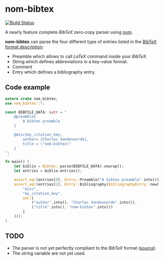 # nom-bibtex
[![Build Status](https://travis-ci.org/charlesvdv/nom-bibtex.svg?branch=master)](https://travis-ci.org/charlesvdv/nom-bibtex)

A nearly feature complete *BibTeX* zero-copy parser using [nom](https://github.com/Geal/nom).

**nom-bibtex** can parse the four different type of entries listed in the
[BibTeX format description](http://www.bibtex.org/Format/):

- Preamble which allows to call *LaTeX* command inside your *BibTeX*.
- String which defines abbreviations in a key-value format.
- Comment
- Entry which defines a bibliography entry.

## Code example

```rust
extern crate nom_bibtex;
use nom_bibtex::*;

const BIBFILE_DATA: &str = "
    @preamble{
        A bibtex preamble
    }

    @misc{my_citation_key,
        author= {Charles Vandevoorde},
        title = \"nom-bibtex\"
    }
";

fn main() {
    let biblio = Bibtex::parse(BIBFILE_DATA).unwrap();
    let entries = biblio.entries();

    assert_eq!(entries[0], Entry::Preamble("A bibtex preamble".into()));
    assert_eq!(entries[1], Entry::Bibliography(BibliographyEntry::new(
        "misc",
        "my_citation_key",
        vec![
            ("author".into(), "Charles Vandevoorde".into()),
            ("title".into(), "nom-bibtex".into())
        ]
    )));
}
```

## TODO

- The parser is not yet perfectly compliant to the *BibTeX* format
([source](http://maverick.inria.fr/~Xavier.Decoret/resources/xdkbibtex/bibtex_summary.html)).
- The string variable are not yet used.
